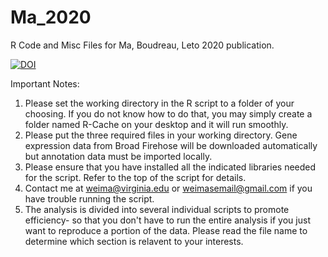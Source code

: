 # Ma_2020
R Code and Misc Files for Ma, Boudreau, Leto 2020 publication.

<a href="https://zenodo.org/badge/latestdoi/93648151"><img src="https://zenodo.org/badge/93648151.svg" alt="DOI"></a>

Important Notes:
1. Please set the working directory in the R script to a folder of your choosing. If you do not know how to do that, you may simply create a folder named R-Cache on your desktop and it will run smoothly.
2. Please put the three required files in your working directory. Gene expression data from Broad Firehose will be downloaded automatically but annotation data must be imported locally.
3. Please ensure that you have installed all the indicated libraries needed for the script. Refer to the top of the script for details. 
4. Contact me at weima@virginia.edu or weimasemail@gmail.com if you have trouble running the script.
5. The analysis is divided into several individual scripts to promote efficiency- so that you don't have to run the entire analysis if you just want to reproduce a portion of the data. Please read the file name to determine which section is relavent to your interests.
